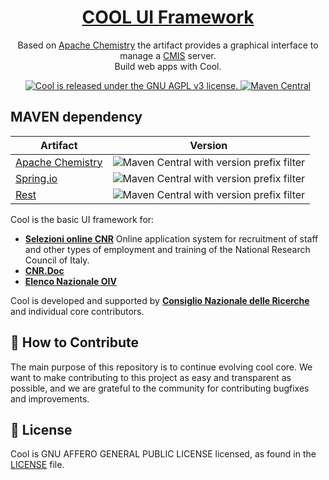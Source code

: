 <h1 align="center">
  <a href="https://github.com/consiglionazionaledellericerche/cool">
    COOL UI Framework
  </a>
</h1>

<p align="center">
  Based on <a href="https://chemistry.apache.org/java/opencmis.html">Apache Chemistry</a> the artifact provides a graphical interface to manage a <a href="https://www.oasis-open.org/committees/tc_home.php?wg_abbrev=cmis">CMIS</a> server.<br>
  Build web apps with Cool.
</p>
<p align="center">
  <a href="https://github.com/consiglionazionaledellericerche/cool/blob/master/LICENSE">
    <img src="https://img.shields.io/badge/License-AGPL%20v3-blue.svg" alt="Cool is released under the GNU AGPL v3 license." />
  </a>
  <a href="https://mvnrepository.com/artifact/it.cnr.si/cool">
    <img alt="Maven Central" src="https://img.shields.io/maven-central/v/it.cnr.si/cool.svg?style=flat" alt="Current version on maven central.">
  </a>
</p>

## MAVEN dependency
|Artifact| Version |
|---|---|
|[Apache Chemistry](https://chemistry.apache.org/java/opencmis.html)| ![Maven Central with version prefix filter](https://img.shields.io/maven-central/v/org.apache.chemistry.opencmis/chemistry-opencmis-client-impl/1.1.0.svg)|
|[Spring.io](https://spring.io/)| ![Maven Central with version prefix filter](https://img.shields.io/maven-central/v/org.springframework/spring-context/4.3.3.RELEASE.svg) |
|[Rest](https://mvnrepository.com/artifact/it.cnr.si/rest) | ![Maven Central with version prefix filter](https://img.shields.io/maven-central/v/it.cnr.si/rest/1.0.1.svg)|

Cool is the basic UI framework for:

- [**Selezioni online CNR**][r] Online application system for recruitment of staff and other types of employment and training of the National Research Council of Italy. 
- [**CNR.Doc**][p]
- [**Elenco Nazionale OIV**][e]

Cool is developed and supported by [**Consiglio Nazionale delle Ricerche**][f] and individual core contributors.

[r]: https://selezionionline.cnr.it
[p]: https://doc-cnr.si.cnr.it
[e]: https://elenco-oiv.performance.gov.it
[f]: https://www.cnr.it

## 👏 How to Contribute

The main purpose of this repository is to continue evolving cool core. We want to make contributing to this project as easy and transparent as possible, and we are grateful to the community for contributing bugfixes and improvements.

## 📄 License

Cool is GNU AFFERO GENERAL PUBLIC LICENSE licensed, as found in the [LICENSE][l] file.

[l]: https://github.com/consiglionazionaledellericerche/cool/blob/master/LICENSE